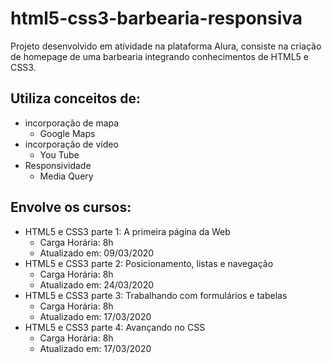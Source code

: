 # html5-css3-barbearia-responsiva
Projeto desenvolvido em atividade na plataforma Alura, consiste na criação de homepage de uma barbearia integrando conhecimentos de HTML5 e CSS3.

## Utiliza conceitos de:

- incorporação de mapa
   - Google Maps
- incorporação de vídeo
   - You Tube
- Responsividade
   - Media Query

## Envolve os cursos:

- HTML5 e CSS3 parte 1: A primeira página da Web
   - Carga Horária: 8h
   - Atualizado em: 09/03/2020
- HTML5 e CSS3 parte 2: Posicionamento, listas e navegação
   - Carga Horária: 8h
   - Atualizado em: 24/03/2020
- HTML5 e CSS3 parte 3: Trabalhando com formulários e tabelas
   - Carga Horária: 8h
   - Atualizado em: 17/03/2020
- HTML5 e CSS3 parte 4: Avançando no CSS
   - Carga Horária: 8h
   - Atualizado em: 17/03/2020
